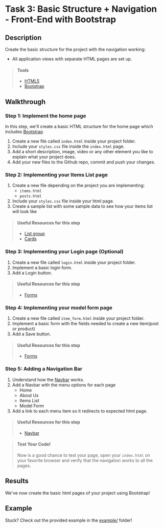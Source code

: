 # Task 3: Basic Structure + Navigation - Front-End with Bootstrap

## Description

Create the basic structure for the project with the navigation working:
* All application views with separate HTML pages are set up. 


> #### Tools
> - [HTML5](https://developer.mozilla.org/en-US/docs/Web/Guide/HTML/HTML5)
> - [Bootstrap](https://developer.mozilla.org/en-US/docs/Web/Guide/HTML/HTML5)
      
    
## Walkthrough

### Step 1: Implement the home page

In this step, we'll create a basic HTML structure for the home page which includes [Bootstrap](https://getbootstrap.com/docs/4.5/getting-started/introduction/)

1. Create a new file called `index.html` inside your project folder.
2. Include your `styles.css` file inside the `index.html` page.
3. Add a short description, image, video or any other element you like to explain what your project does.
4. Add your new files to the Github repo, commit and push your changes.

### Step 2: Implementing your Items List page

1. Create a new file depending on the project you are implementing: 
    * `items.html`
    * `posts.html`
2. Include your `styles.css` file inside your html page.
3. Create a sample list with some sample data to see how your items list will look like

> #### Useful Resources for this step
> - [List group](https://getbootstrap.com/docs/4.5/components/list-group/)
> - [Cards](https://getbootstrap.com/docs/4.5/components/card/)

### Step 3: Implementing your Login page (Optional)

1. Create a new file called `login.html` inside your project folder.
2. Implement a basic login form.
3. Add a Login button.

> #### Useful Resources for this step
> - [Forms](https://getbootstrap.com/docs/4.5/components/forms/)

### Step 4: Implementing your model form page

1. Create a new file called `item_form.html` inside your project folder.
2. Implement a basic form with the fields needed to create a new item(post or product)
3. Add a Save button.

> #### Useful Resources for this step
> - [Forms](https://getbootstrap.com/docs/4.5/components/forms/)

### Step 5: Adding a Navigation Bar

1. Understand how the [Navbar](https://getbootstrap.com/docs/4.5/components/navbar/) works.
2. Add a Navbar with the menu options for each page
    * Home
    * About Us
    * Items List
    * Model Form
3. Add a link to each menu item so it redirects to expected html page.

> #### Useful Resources for this step
> - [Navbar](https://getbootstrap.com/docs/4.5/components/navbar/)


> #### Test Your Code!
> Now is a good chance to test your page, open your `index.html` on your favorite browser and verify that the navigation works to all the pages.

## Results

We've now create the basic html pages of your project using Bootstrap!

## Example

Stuck? Check out the provided example in the [example/](example/) folder!

